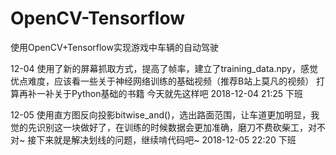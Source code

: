 # OpenCV-Tensorflow
使用OpenCV+Tensorflow实现游戏中车辆的自动驾驶


12-04
使用了新的屏幕抓取方式，提高了帧率，建立了training_data.npy，感觉优点难度，应该看一些关于神经网络训练的基础视频（推荐B站上莫凡的视频）
打算再补一补关于Python基础的书籍
今天就先这样吧
2018-12-04   21:25   下班

12-05
使用直方图反向投影bitwise_and()，选出路面范围，让车道更加明显，我觉的先识别这一块做好了，在训练的时候数据会更加准确，磨刀不费砍柴工，对不对~
接下来就是解决划线的问题，继续啃代码吧~
2018-12-05   22:20   下班

